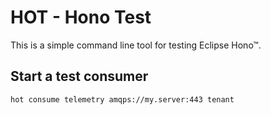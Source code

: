 # HOT - Hono Test

This is a simple command line tool for testing Eclipse Hono™.

## Start a test consumer

    hot consume telemetry amqps://my.server:443 tenant
